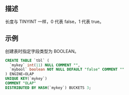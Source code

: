 ## 描述
长度与 TINYINT 一样，0 代表 false，1 代表 true。

## 示例
创建表时指定字段类型为 BOOLEAN。
```sql
CREATE TABLE `tbl` (
  `mykey` int(11) NULL COMMENT "",
  `mybool` boolean NOT NULL DEFAULT "false" COMMENT ""
) ENGINE=OLAP
UNIQUE KEY(`mykey`)
COMMENT "OLAP"
DISTRIBUTED BY HASH(`mykey`) BUCKETS 3; 
```
